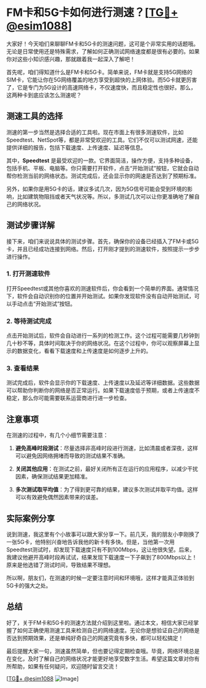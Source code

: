 # FM卡和5G卡如何进行测速？[[TG💪+ @esim1088](https://t.me/s/esim1088)]

大家好！今天咱们来聊聊FM卡和5G卡的测速问题，这可是个非常实用的话题哦。无论是日常使用还是特殊需求，了解如何正确测试网络速度都是很有必要的。如果你对这些小知识感兴趣，那就跟着我一起深入了解吧！

首先呢，咱们得知道什么是FM卡和5G卡。简单来说，FM卡就是支持5G网络的SIM卡，它能让你在5G网络覆盖的地方享受到超快的上网体验。而5G卡就更厉害了，它是专门为5G设计的高速网络卡，不仅速度快，而且稳定性也很好。那么，这两种卡到底应该怎么测速呢？

## 测速工具的选择

测速的第一步当然是选择合适的工具啦。现在市面上有很多测速软件，比如Speedtest、NetSpot等，都是非常受欢迎的工具。它们不仅可以测试网速，还能提供详细的报告，包括下载速度、上传速度、延迟等信息。

其中，**Speedtest** 是最受欢迎的一款。它界面简洁，操作方便，支持多种设备，包括手机、平板、电脑等。你只需要打开软件，点击“开始测试”按钮，它就会自动帮你检测当前的网络状态。测试完成后，还会显示你的网速是否达到了预期标准。

另外，如果你是用5G卡的话，建议多试几次，因为5G信号可能会受到环境的影响，比如建筑物阻挡或者天气状况等。所以，多测试几次可以让你更准确地了解自己的网络状况。

## 测试步骤详解

接下来，咱们来说说具体的测试步骤。首先，确保你的设备已经插入了FM卡或5G卡，并且已经成功连接到网络。然后，打开刚才提到的测速软件，按照提示一步步进行操作。

### 1. 打开测速软件

打开Speedtest或其他你喜欢的测速软件后，你会看到一个简单的界面。通常情况下，软件会自动识别你的位置并开始测试。如果你发现软件没有自动开始测试，可以手动点击“开始测试”按钮。

### 2. 等待测试完成

点击开始测试后，软件会自动进行一系列的检测工作。这个过程可能需要几秒钟到几十秒不等，具体时间取决于你的网络状况。在这个过程中，你可以观察屏幕上显示的数据变化，看看下载速度和上传速度是如何逐步上升的。

### 3. 查看结果

测试完成后，软件会显示你的下载速度、上传速度以及延迟等详细数据。这些数据可以帮助你判断你的网络是否正常运行。如果下载速度低于预期，或者上传速度不稳定，那么你可能需要联系运营商进行进一步检查。

## 注意事项

在测速的过程中，有几个小细节需要注意：

1. **避免高峰时段测试**：尽量选择非高峰时段进行测速，比如清晨或者深夜，这样可以避免因网络拥堵而导致的测试结果不准确。

2. **关闭其他应用**：在测试之前，最好关闭所有正在运行的应用程序，以减少干扰因素，确保测试结果更加精准。

3. **多次测试取平均值**：为了得到更可靠的结果，建议多次测试并取平均值。这样可以有效避免偶然因素带来的误差。

## 实际案例分享

说到测速，我这里有个小故事可以跟大家分享一下。前几天，我的朋友小李刚换了一张5G卡，他特别兴奋地告诉我他的新卡有多快。但是，当他第一次用Speedtest测试时，却发现下载速度只有不到100Mbps，这让他很失望。后来，我建议他避开高峰时段再试试，结果发现下载速度一下子飙到了800Mbps以上！原来是他选错了测试时间，导致结果不理想。

所以啊，朋友们，在测速的时候一定要注意时间和环境哦，这样才能真正体验到5G卡的强大之处。

## 总结

好了，关于FM卡和5G卡的测速方法就介绍到这里啦。通过本文，相信大家已经掌握了如何正确使用测速工具来检测自己的网络速度。无论你是想验证自己的网络是否达到预期效果，还是单纯好奇自己的网速究竟有多快，都可以轻松搞定！

最后提醒大家一句，测速虽然简单，但也要记得定期检查哦。毕竟，网络环境总是在变化，及时了解自己的网络状况才能更好地享受数字生活。希望这篇文章对你有所帮助，如果有任何疑问，欢迎随时留言交流！

[[TG💪+ @esim1088](https://t.me/s/esim1088) ![Image](https://i.postimg.cc/4NQfJmqS/Snipaste-2025-05-13-00-14-12.png)]